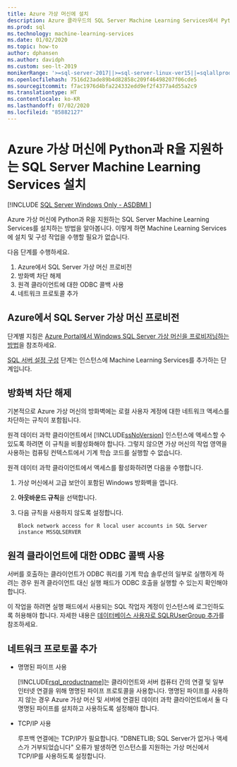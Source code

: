 ```yaml
---
title: Azure 가상 머신에 설치
description: Azure 클라우드의 SQL Server Machine Learning Services에서 Python과 R 데이터 과학 및 기계 학습 솔루션을 실행합니다.
ms.prod: sql
ms.technology: machine-learning-services
ms.date: 01/02/2020
ms.topic: how-to
author: dphansen
ms.author: davidph
ms.custom: seo-lt-2019
monikerRange: '>=sql-server-2017||>=sql-server-linux-ver15||=sqlallproducts-allversions'
ms.openlocfilehash: 7516d23ade89b4d82858c209f46498207f06cde5
ms.sourcegitcommit: f7ac1976d4bfa224332edd9ef2f4377a4d55a2c9
ms.translationtype: HT
ms.contentlocale: ko-KR
ms.lasthandoff: 07/02/2020
ms.locfileid: "85882127"
---
```

# <a name="install-sql-server-machine-learning-services-with-python-and-r-on-an-azure-virtual-machine"></a>Azure 가상 머신에 Python과 R을 지원하는 SQL Server Machine Learning Services 설치
[!INCLUDE [SQL Server Windows Only - ASDBMI ](../../includes/applies-to-version/sql-windows-only-asdbmi.md)]

Azure 가상 머신에 Python과 R을 지원하는 SQL Server Machine Learning Services를 설치하는 방법을 알아봅니다. 이렇게 하면 Machine Learning Services에 설치 및 구성 작업을 수행할 필요가 없습니다.

다음 단계를 수행하세요.

1. Azure에서 SQL Server 가상 머신 프로비전
1. 방화벽 차단 해제
1. 원격 클라이언트에 대한 ODBC 콜백 사용
1. 네트워크 프로토콜 추가

## <a name="provision-sql-server-virtual-machine-in-azure"></a>Azure에서 SQL Server 가상 머신 프로비전

단계별 지침은 [Azure Portal에서 Windows SQL Server 가상 머신을 프로비저닝하는 방법](https://docs.microsoft.com/azure/virtual-machines/windows/sql/virtual-machines-windows-portal-sql-server-provision)을 참조하세요. 

[SQL 서버 설정 구성](https://docs.microsoft.com/azure/virtual-machines/windows/sql/virtual-machines-windows-portal-sql-server-provision#3-configure-sql-server-settings) 단계는 인스턴스에 Machine Learning Services를 추가하는 단계입니다.

<a name="firewall"></a>

## <a name="unblock-the-firewall"></a>방화벽 차단 해제

기본적으로 Azure 가상 머신의 방화벽에는 로컬 사용자 계정에 대한 네트워크 액세스를 차단하는 규칙이 포함됩니다.

원격 데이터 과학 클라이언트에서 [!INCLUDE[ssNoVersion](../../includes/ssnoversion-md.md)] 인스턴스에 액세스할 수 있도록 하려면 이 규칙을 비활성화해야 합니다.  그렇지 않으면 가상 머신의 작업 영역을 사용하는 컴퓨팅 컨텍스트에서 기계 학습 코드를 실행할 수 없습니다.

원격 데이터 과학 클라이언트에서 액세스를 활성화하려면 다음을 수행합니다.

1. 가상 머신에서 고급 보안이 포함된 Windows 방화벽을 엽니다.
2. **아웃바운드 규칙**을 선택합니다.
3. 다음 규칙을 사용하지 않도록 설정합니다.
  
     `Block network access for R local user accounts in SQL Server instance MSSQLSERVER`
  
## <a name="enable-odbc-callbacks-for-remote-clients"></a>원격 클라이언트에 대한 ODBC 콜백 사용

서버를 호출하는 클라이언트가 ODBC 쿼리를 기계 학습 솔루션의 일부로 실행하게 하려는 경우 원격 클라이언트 대신 실행 패드가 ODBC 호출을 실행할 수 있는지 확인해야 합니다. 

이 작업을 하려면 실행 패드에서 사용되는 SQL 작업자 계정이 인스턴스에 로그인하도록 허용해야 합니다. 자세한 내용은 [데이터베이스 사용자로 SQLRUserGroup 추가](../security/create-a-login-for-sqlrusergroup.md)를 참조하세요.

<a name="network"></a>

## <a name="add-network-protocols"></a>네트워크 프로토콜 추가

+ 명명된 파이프 사용
  
  [!INCLUDE[rsql_productname](../../includes/rsql-productname-md.md)]는 클라이언트와 서버 컴퓨터 간의 연결 및 일부 인터넷 연결을 위해 명명된 파이프 프로토콜을 사용합니다. 명명된 파이프를 사용하지 않는 경우 Azure 가상 머신 및 서버에 연결된 데이터 과학 클라이언트에서 둘 다 명명된 파이프를 설치하고 사용하도록 설정해야 합니다.
  
+ TCP/IP 사용

  루프백 연결에는 TCP/IP가 필요합니다. "DBNETLIB; SQL Server가 없거나 액세스가 거부되었습니다" 오류가 발생하면 인스턴스를 지원하는 가상 머신에서 TCP/IP를 사용하도록 설정합니다.